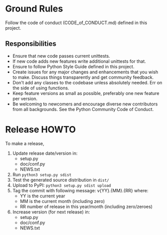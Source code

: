 
Ground Rules
============

Follow the code of conduct (CODE_of_CONDUCT.md) defined in this project.

Responsibilities
----------------

 * Ensure that new code passes current unittests.
 * If new code adds new features write additional unittests for that.
 * Ensure to follow Python Style Guide defined in this project.
 * Create issues for any major changes and enhancements that you wish to make. Discuss things transparently and get community feedback.
 * Don't add any classes to the codebase unless absolutely needed. Err on the side of using functions.
 * Keep feature versions as small as possible, preferably one new feature per version.
 * Be welcoming to newcomers and encourage diverse new contributors from all backgrounds. See the Python Community Code of Conduct.


Release HOWTO
=============

To make a release, 

  1) Update release date/version in:
      * setup.py
      * doc/conf.py
      * NEWS.txt 
  2) Run `python3 setup.py sdist`
  3) Test the generated source distribution in `dist/`
  4) Upload to PyPI: `python3 setup.py sdist upload`
  5) Tag the commit with following message: v{YY}.{MM}.{RR} where:
      * YY is the current year
      * MM is the current month (including zero)
      * RR number of release in this year/month (including zero/zeroes)
  6) Increase version (for next release) in:
      * setup.py
      * doc/conf.py
      * NEWS.txt 
